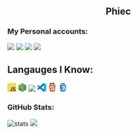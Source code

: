 <h2 align="center">Phiec</h2>

<h3>My Personal accounts:</h3>
<p align="left">
<a href="https://discord.com/users/702108475253194865" target"blank_"><img src="https://img.shields.io/badge/discord%20-7289DA.svg?&style=for-the-badge&logo=discord&logoColor=white"></a>
<a href="https://open.spotify.com/user/ffalimci-tr" target"blank_"><img src="https://img.shields.io/badge/Spotify%20-1ed760.svg?&style=for-the-badge&logo=spotify&logoColor=white"></a>
<a href="https://instagram.com/phiec" target"blank_"><img src="https://img.shields.io/badge/INSTAGRAM%20-DC3175.svg?&style=for-the-badge&logo=instagram&logoColor=white"></a>
<a href="https://github.com/phiec" target"blank_"><img src="https://img.shields.io/badge/GitHub%20-191717.svg?&style=for-the-badge&logo=github&logoColor=white"></a>
</p>

## Langauges I Know:

<code><img height="20" src="https://raw.githubusercontent.com/github/explore/80688e429a7d4ef2fca1e82350fe8e3517d3494d/topics/javascript/javascript.png"></code>
<code><img height="20" src="https://raw.githubusercontent.com/github/explore/80688e429a7d4ef2fca1e82350fe8e3517d3494d/topics/nodejs/nodejs.png"></code>
<code><img height="20" src="https://camo.githubusercontent.com/d11bc5fc022603363226da69441297bc1f6dda6cd6253d80f5ed010125810aad/68747470733a2f2f692e696d6775722e636f6d2f534931445a66332e706e67"></code>
<code><img height="20" src="https://raw.githubusercontent.com/github/explore/80688e429a7d4ef2fca1e82350fe8e3517d3494d/topics/visual-studio-code/visual-studio-code.png"></code>
<code><img height="20" src="https://raw.githubusercontent.com/github/explore/80688e429a7d4ef2fca1e82350fe8e3517d3494d/topics/html/html.png"></code>
<code><img height="20" src="https://raw.githubusercontent.com/github/explore/80688e429a7d4ef2fca1e82350fe8e3517d3494d/topics/css/css.png"></code>
</br>
<h3 align="left">GitHub Stats:</h3>
<p align="left">
   <img src="https://github-readme-stats.vercel.app/api?username=phiec1337&count_private=true&show_icons=true&theme=dark&hide_border=true" width="%100" height="150px" alt="stats" />
   <img src="https://github-readme-stats.vercel.app/api/top-langs/?username=phiec1337&layout=compact&theme=dark&hide_border=true" />
